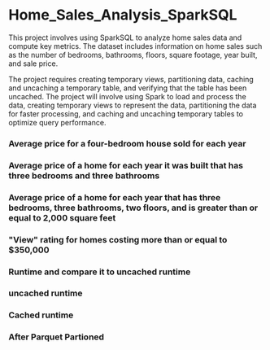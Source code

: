 # Home_Sales_Analysis_SparkSQL
This project involves using SparkSQL to analyze home sales data and compute key metrics. The dataset includes information on home sales such as the number of bedrooms, bathrooms, floors, square footage, year built, and sale price.

The project requires creating temporary views, partitioning data, caching and uncaching a temporary table, and verifying that the table has been uncached. The project will involve using Spark to load and process the data, creating temporary views to represent the data, partitioning the data for faster processing, and caching and uncaching temporary tables to optimize query performance. 

### Average price for a four-bedroom house sold for each year





### Average price of a home for each year it was built that has three bedrooms and three bathrooms




### Average price of a home for each year that has three bedrooms, three bathrooms, two floors, and is greater than or equal to 2,000 square feet





### "View" rating for homes costing more than or equal to $350,000




### Runtime and compare it to uncached runtime

### uncached runtime



### Cached runtime



### After Parquet Partioned

